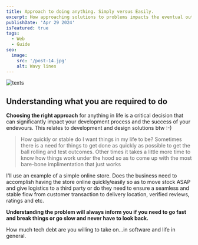 ```yaml
---
title: Approach to doing anything. Simply versus Easily.
excerpt: How approaching solutions to problems impacts the eventual output. TLDR easier tends to be faster, simpler more sustainable.
publishDate: 'Apr 29 2024'
isFeatured: true
tags:
  - Web
  - Guide
seo:
  image:
    src: '/post-14.jpg'
    alt: Wavy lines
---
```


![texts](/Textmessages.gif)

## Understanding what you are required to do

**Choosing the right approach** for anything in life is a critical decision that can significantly impact your development process and the success of your endevours. This relates to development and design solutions btw :-)

> How quickly or stable do I want things in my life to be?
> Sometimes there is a need for things to get done as quickly as possible to get the ball rolling and test outcomes. Other times it takes a little more time to know how things work under the hood so as to come up with the most bare-bone implimentation that just works

I'll use an example of a simple online store. Does the business need to accomplish having the store online quickly/easily so as to move stock ASAP and give logistics to a third party or do they need to ensure a seamless and stable flow from customer transaction to delivery location, verified reviews, ratings and etc.

**Understanding the problem will always inform you if you need to go fast and break things or go slow and never have to look back.**

How much tech debt are you willing to take on...in software and life in general.
